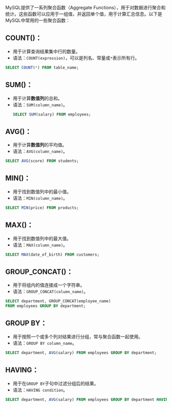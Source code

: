MySQL提供了一系列聚合函数（Aggregate Functions），用于对数据进行聚合和统计。这些函数可以应用于一组值，并返回单个值，用于计算汇总信息。以下是MySQL中常用的一些聚合函数：
## COUNT()：
- 用于计算查询结果集中行的数量。
- 语法：`COUNT(expression)`，可以是列名、常量或`*`表示所有行。
```sql
SELECT COUNT(*) FROM table_name;
```
## SUM()：
- 用于计算**数值列**的总和。
- 语法：`SUM(column_name)`。
   ```sql
   SELECT SUM(salary) FROM employees;
   ```
## AVG()：
- 用于计算**数值列**的平均值。
- 语法：`AVG(column_name)`。
```sql
SELECT AVG(score) FROM students;
```
## MIN()：
- 用于找到数值列中的最小值。
- 语法：`MIN(column_name)`。
```sql
SELECT MIN(price) FROM products;
```
## MAX()：
- 用于找到数值列中的最大值。
- 语法：`MAX(column_name)`。
```sql
SELECT MAX(date_of_birth) FROM customers;
```
## GROUP_CONCAT()：
- 用于将组内的值连接成一个字符串。
- 语法：`GROUP_CONCAT(column_name)`。
```sql
SELECT department, GROUP_CONCAT(employee_name) 
FROM employees GROUP BY department;
```
## GROUP BY：
- 用于按照一个或多个列对结果进行分组，常与聚合函数一起使用。
- 语法：`GROUP BY column_name`。
```sql
SELECT department, AVG(salary) FROM employees GROUP BY department;
```
## HAVING：
- 用于在`GROUP BY`子句中过滤分组后的结果。
- 语法：`HAVING condition`。
```sql
SELECT department, AVG(salary) FROM employees GROUP BY department HAVING AVG(salary) > 50000;
```
